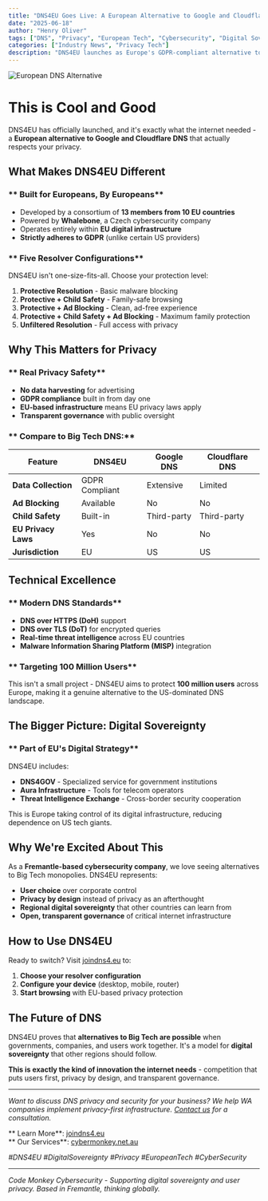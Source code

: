 ```yaml
---
title: "DNS4EU Goes Live: A European Alternative to Google and Cloudflare DNS"
date: "2025-06-18"
author: "Henry Oliver"
tags: ["DNS", "Privacy", "European Tech", "Cybersecurity", "Digital Sovereignty"]
categories: ["Industry News", "Privacy Tech"]
description: "DNS4EU launches as Europe's GDPR-compliant alternative to Big Tech DNS providers, offering enhanced privacy and security for EU users."
---
```


![European DNS Alternative](/images/oh_the_hacks_web.jpg)

# **This is Cool and Good** 

DNS4EU has officially launched, and it's exactly what the internet needed - a **European alternative to Google and Cloudflare DNS** that actually respects your privacy.

## **What Makes DNS4EU Different**

### ** Built for Europeans, By Europeans**
- Developed by a consortium of **13 members from 10 EU countries**
- Powered by **Whalebone**, a Czech cybersecurity company
- Operates entirely within **EU digital infrastructure**
- **Strictly adheres to GDPR** (unlike certain US providers)

### ** Five Resolver Configurations**
DNS4EU isn't one-size-fits-all. Choose your protection level:

1. **Protective Resolution** - Basic malware blocking
2. **Protective + Child Safety** - Family-safe browsing
3. **Protective + Ad Blocking** - Clean, ad-free experience
4. **Protective + Child Safety + Ad Blocking** - Maximum family protection
5. **Unfiltered Resolution** - Full access with privacy

## **Why This Matters for Privacy**

### ** Real Privacy Safety**
- **No data harvesting** for advertising
- **GDPR compliance** built in from day one
- **EU-based infrastructure** means EU privacy laws apply
- **Transparent governance** with public oversight

### ** Compare to Big Tech DNS:**

| Feature | DNS4EU | Google DNS | Cloudflare DNS |
|---------|---------|------------|----------------|
| **Data Collection** | GDPR Compliant | Extensive | Limited |
| **Ad Blocking** | Available | No | No |
| **Child Safety** | Built-in | Third-party | Third-party |
| **EU Privacy Laws** |  Yes |  No |  No |
| **Jurisdiction** | EU | US | US |

## **Technical Excellence**

### ** Modern DNS Standards**
- **DNS over HTTPS (DoH)** support
- **DNS over TLS (DoT)** for encrypted queries
- **Real-time threat intelligence** across EU countries
- **Malware Information Sharing Platform (MISP)** integration

### ** Targeting 100 Million Users**
This isn't a small project - DNS4EU aims to protect **100 million users** across Europe, making it a genuine alternative to the US-dominated DNS landscape.

## **The Bigger Picture: Digital Sovereignty**

### ** Part of EU's Digital Strategy**
DNS4EU includes:
- **DNS4GOV** - Specialized service for government institutions
- **Aura Infrastructure** - Tools for telecom operators
- **Threat Intelligence Exchange** - Cross-border security cooperation

This is Europe taking control of its digital infrastructure, reducing dependence on US tech giants.

## **Why We're Excited About This**

As a **Fremantle-based cybersecurity company**, we love seeing alternatives to Big Tech monopolies. DNS4EU represents:

- **User choice** over corporate control
- **Privacy by design** instead of privacy as an afterthought  
- **Regional digital sovereignty** that other countries can learn from
- **Open, transparent governance** of critical internet infrastructure

## **How to Use DNS4EU**

Ready to switch? Visit [joindns4.eu](https://joindns4.eu) to:
1. **Choose your resolver configuration**
2. **Configure your device** (desktop, mobile, router)
3. **Start browsing** with EU-based privacy protection

## **The Future of DNS**

DNS4EU proves that **alternatives to Big Tech are possible** when governments, companies, and users work together. It's a model for **digital sovereignty** that other regions should follow.

**This is exactly the kind of innovation the internet needs** - competition that puts users first, privacy by design, and transparent governance.

---

*Want to discuss DNS privacy and security for your business? We help WA companies implement privacy-first infrastructure. [Contact us](mailto:main@cybermonkey.net.au) for a consultation.*

** Learn More**: [joindns4.eu](https://joindns4.eu)  
** Our Services**: [cybermonkey.net.au](https://cybermonkey.net.au)

*#DNS4EU #DigitalSovereignty #Privacy #EuropeanTech #CyberSecurity*

---

*Code Monkey Cybersecurity - Supporting digital sovereignty and user privacy. Based in Fremantle, thinking globally.*